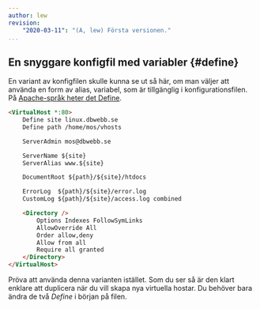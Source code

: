 ```yaml
---
author: lew
revision:
    "2020-03-11": "(A, lew) Första versionen."
...
```


En snyggare konfigfil med variabler {#define}
----------------------------------------------------

En variant av konfigfilen skulle kunna se ut så här, om man väljer att använda en form av alias, variabel, som är tillgänglig i konfigurationsfilen. På [Apache-språk heter det Define](http://httpd.apache.org/docs/2.4/mod/core.html#define).

```html
<VirtualHost *:80>
    Define site linux.dbwebb.se
    Define path /home/mos/vhosts

    ServerAdmin mos@dbwebb.se

    ServerName ${site}
    ServerAlias www.${site}

    DocumentRoot ${path}/${site}/htdocs

    ErrorLog  ${path}/${site}/error.log
    CustomLog ${path}/${site}/access.log combined

    <Directory />
        Options Indexes FollowSymLinks
        AllowOverride All
        Order allow,deny
        Allow from all
        Require all granted
    </Directory>     
</VirtualHost>
```

Pröva att använda denna varianten istället. Som du ser så  är den klart enklare att duplicera när du vill skapa nya virtuella hostar. Du behöver bara ändra de två *Define* i början på filen.
